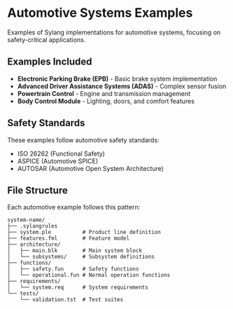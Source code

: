 # Automotive Systems Examples

Examples of Sylang implementations for automotive systems, focusing on safety-critical applications.

## Examples Included

- **Electronic Parking Brake (EPB)** - Basic brake system implementation
- **Advanced Driver Assistance Systems (ADAS)** - Complex sensor fusion
- **Powertrain Control** - Engine and transmission management
- **Body Control Module** - Lighting, doors, and comfort features

## Safety Standards

These examples follow automotive safety standards:
- ISO 26262 (Functional Safety)
- ASPICE (Automotive SPICE)
- AUTOSAR (Automotive Open System Architecture)

## File Structure

Each automotive example follows this pattern:
```
system-name/
├── .sylangrules
├── system.ple          # Product line definition
├── features.fml        # Feature model
├── architecture/
│   ├── main.blk        # Main system block
│   └── subsystems/     # Subsystem definitions
├── functions/
│   ├── safety.fun      # Safety functions
│   └── operational.fun # Normal operation functions
├── requirements/
│   └── system.req      # System requirements
└── tests/
    └── validation.tst  # Test suites
```
